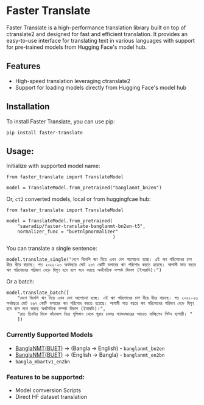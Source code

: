 # Faster Translate

Faster Translate is a high-performance translation library built on top of ctranslate2 and designed for fast and efficient translation. It provides an easy-to-use interface for translating text in various languages with support for pre-trained models from Hugging Face's model hub.

## Features

- High-speed translation leveraging ctranslate2
- Support for loading models directly from Hugging Face's model hub

## Installation

To install Faster Translate, you can use pip:

```
pip install faster-translate
```

## Usage:

Initialize with supported model name:

```
from faster_translate import TranslateModel

model = TranslateModel.from_pretrained("banglanmt_bn2en")
```

Or, `ct2` converted models, local or from huggingfcae hub:

```
from faster_translate import TranslateModel

model = TranslateModel.from_pretrained(
    "sawradip/faster-translate-banglanmt-bn2en-t5",
    normalizer_func = "buetnlpnormalizer"
                                       )

```

You can translate a single sentence:

```
model.translate_single("দেশে বিদেশি ঋণ নিয়ে এখন বেশ আলোচনা হচ্ছে। এই ঋণ পরিশোধের চাপ ধীরে ধীরে বাড়ছে। গত ২০২২-২৩ অর্থবছরে মোট ২৬৭ কোটি ডলারের ঋণ পরিশোধ করতে হয়েছে। আগামী সাত বছরে ঋণ পরিশোধের পরিমাণ বেড়ে দ্বিগুণ হবে বলে মনে করছে অর্থনৈতিক সম্পর্ক বিভাগ (ইআরডি)।")
```

Or a batch:

```
model.translate_batch([
    "দেশে বিদেশি ঋণ নিয়ে এখন বেশ আলোচনা হচ্ছে। এই ঋণ পরিশোধের চাপ ধীরে ধীরে বাড়ছে। গত ২০২২-২৩ অর্থবছরে মোট ২৬৭ কোটি ডলারের ঋণ পরিশোধ করতে হয়েছে। আগামী সাত বছরে ঋণ পরিশোধের পরিমাণ বেড়ে দ্বিগুণ হবে বলে মনে করছে অর্থনৈতিক সম্পর্ক বিভাগ (ইআরডি)।",
    "রাত তিনটার দিকে কাঁচামাল নিয়ে গুলিস্তান থেকে পুরান ঢাকার শ্যামবাজারের আড়তে যাচ্ছিলেন লিটন ব্যাপারী। "
    ])
```

### Currently Supported Models

- [BanglaNMT(BUET)](https://github.com/csebuetnlp/banglanmt) -> (Bangla -> English) - `banglanmt_bn2en`
- [BanglaNMT(BUET)](https://github.com/csebuetnlp/banglanmt) -> (English -> Bangla) - `banglanmt_en2bn`
- `bangla_mbartv1_en2bn`

### Features to be supported:

- Model comversion Scripts
- Direct HF dataset translation
